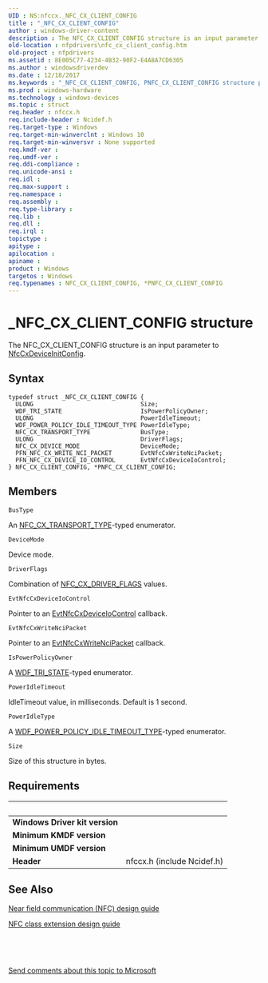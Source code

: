 ```yaml
---
UID : NS:nfccx._NFC_CX_CLIENT_CONFIG
title : "_NFC_CX_CLIENT_CONFIG"
author : windows-driver-content
description : The NFC_CX_CLIENT_CONFIG structure is an input parameter to NfcCxDeviceInitConfig.
old-location : nfpdrivers\nfc_cx_client_config.htm
old-project : nfpdrivers
ms.assetid : 8E005C77-4234-4B32-90F2-E4A8A7CD6305
ms.author : windowsdriverdev
ms.date : 12/18/2017
ms.keywords : "_NFC_CX_CLIENT_CONFIG, PNFC_CX_CLIENT_CONFIG structure pointer [Near-Field Proximity Drivers], PNFC_CX_CLIENT_CONFIG, nfpdrivers.nfc_cx_client_config, NFC_CX_CLIENT_CONFIG, *PNFC_CX_CLIENT_CONFIG, nfccx/PNFC_CX_CLIENT_CONFIG, NFC_CX_CLIENT_CONFIG structure [Near-Field Proximity Drivers], nfccx/_NFC_CX_CLIENT_CONFIG"
ms.prod : windows-hardware
ms.technology : windows-devices
ms.topic : struct
req.header : nfccx.h
req.include-header : Ncidef.h
req.target-type : Windows
req.target-min-winverclnt : Windows 10
req.target-min-winversvr : None supported
req.kmdf-ver : 
req.umdf-ver : 
req.ddi-compliance : 
req.unicode-ansi : 
req.idl : 
req.max-support : 
req.namespace : 
req.assembly : 
req.type-library : 
req.lib : 
req.dll : 
req.irql : 
topictype : 
apitype : 
apilocation : 
apiname : 
product : Windows
targetos : Windows
req.typenames : NFC_CX_CLIENT_CONFIG, *PNFC_CX_CLIENT_CONFIG
---
```


# _NFC_CX_CLIENT_CONFIG structure
The NFC_CX_CLIENT_CONFIG structure is an input parameter to <a href="..\nfccx\nf-nfccx-nfccxdeviceinitconfig.md">NfcCxDeviceInitConfig</a>.

## Syntax
````
typedef struct _NFC_CX_CLIENT_CONFIG {
  ULONG                              Size;
  WDF_TRI_STATE                      IsPowerPolicyOwner;
  ULONG                              PowerIdleTimeout;
  WDF_POWER_POLICY_IDLE_TIMEOUT_TYPE PowerIdleType;
  NFC_CX_TRANSPORT_TYPE              BusType;
  ULONG                              DriverFlags;
  NFC_CX_DEVICE_MODE                 DeviceMode;
  PFN_NFC_CX_WRITE_NCI_PACKET        EvtNfcCxWriteNciPacket;
  PFN_NFC_CX_DEVICE_IO_CONTROL       EvtNfcCxDeviceIoControl;
} NFC_CX_CLIENT_CONFIG, *PNFC_CX_CLIENT_CONFIG;
````

## Members


`BusType`

An <a href="..\nfccx\ne-nfccx-_nfc_cx_transport_type.md">NFC_CX_TRANSPORT_TYPE</a>-typed enumerator.

`DeviceMode`

Device mode.

`DriverFlags`

Combination of <a href="..\nfccx\ne-nfccx-_nfc_cx_driver_flags.md">NFC_CX_DRIVER_FLAGS</a> values.

`EvtNfcCxDeviceIoControl`

Pointer to an <a href="..\nfccx\nc-nfccx-evt_nfc_cx_device_io_control.md">EvtNfcCxDeviceIoControl</a> callback.

`EvtNfcCxWriteNciPacket`

Pointer to an <a href="..\nfccx\nc-nfccx-evt_nfc_cx_write_nci_packet.md">EvtNfcCxWriteNciPacket</a> callback.

`IsPowerPolicyOwner`

A <a href="..\wudfddi_types\ne-wudfddi_types-_wdf_tri_state.md">WDF_TRI_STATE</a>-typed enumerator.

`PowerIdleTimeout`

IdleTimeout value, in milliseconds. Default is 1 second.

`PowerIdleType`

A <a href="..\wdfdevice\ne-wdfdevice-_wdf_power_policy_idle_timeout_type.md">WDF_POWER_POLICY_IDLE_TIMEOUT_TYPE</a>-typed enumerator.

`Size`

Size of this structure in bytes.


## Requirements
| &nbsp; | &nbsp; |
| ---- |:---- |
| **Windows Driver kit version** |  |
| **Minimum KMDF version** |  |
| **Minimum UMDF version** |  |
| **Header** | nfccx.h (include Ncidef.h) |

## See Also

<a href="http://go.microsoft.com/fwlink/p/?LinkID=785320">Near field communication (NFC) design guide</a>

<a href="https://msdn.microsoft.com/windows/hardware/drivers/nfc/nfc-class-extension-">NFC class extension design guide</a>

 

 

<a href="mailto:wsddocfb@microsoft.com?subject=Documentation%20feedback [nfpdrivers\nfpdrivers]:%20NFC_CX_CLIENT_CONFIG structure%20 RELEASE:%20(12/18/2017)&amp;body=%0A%0APRIVACY STATEMENT%0A%0AWe use your feedback to improve the documentation. We don't use your email address for any other purpose, and we'll remove your email address from our system after the issue that you're reporting is fixed. While we're working to fix this issue, we might send you an email message to ask for more info. Later, we might also send you an email message to let you know that we've addressed your feedback.%0A%0AFor more info about Microsoft's privacy policy, see http://privacy.microsoft.com/en-us/default.aspx." title="Send comments about this topic to Microsoft">Send comments about this topic to Microsoft</a>